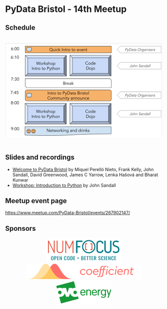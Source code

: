 # PyData Bristol - 14th Meetup

## Schedule

<p align="center">
  <img alt="schedule" src="./images/2020_01_schedule.svg" vspace="20" widht="300"/>
</p>

## Slides and recordings

- [Welcome to PyData Bristol][slides:1] by Miquel Perelló Nieto, Frank Kelly,
John Sandall, David Greenwood, James C Yarrow, Lenka Hašová and Bharat Kunwar
- [Workshop: Introduction to Python][workshop] by John Sandall



[slides:1]: ./pydata_bristol_1.pdf
[workshop]: https://github.com/pydatabristol/workshops/tree/master/workshop_2020_01_23_intro_to_python

## Meetup event page

https://www.meetup.com/PyData-Bristol/events/267902147/

## Sponsors

<p align="center">
  <a href="https://www.numfocus.org/"><img alt='NumFocus logo' src="./images/logos/numfocus_logo.png" hspace="10" height="80"/></a>
  <a href="https://www.coefficient.ai"><img alt='Coefficient logo' src="./images/logos/coefficient.png" hspace="10" height="50"/></a>
  <a href="https://www.ovoenergy.com/careers/vacancies"><img alt='ovo energy logo' src="./images/logos/ovo_energy_logo.jpg" hspace="10" height="80"/></a>
</p>
